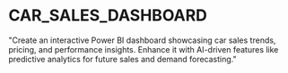 # CAR_SALES_DASHBOARD
"Create an interactive Power BI dashboard showcasing car sales trends, pricing, and performance insights. Enhance it with AI-driven features like predictive analytics for future sales and demand forecasting."
